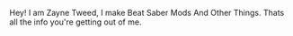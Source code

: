 Hey! I am Zayne Tweed, I make Beat Saber Mods And Other Things. Thats all the info you're getting out of me.
